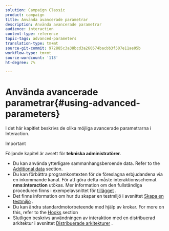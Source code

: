 ```yaml
---
solution: Campaign Classic
product: campaign
title: Använda avancerade parametrar
description: Använda avancerade parametrar
audience: interaction
content-type: reference
topic-tags: advanced-parameters
translation-type: tm+mt
source-git-commit: 972885c3a38bcd3a260574bacbb3f507e11ae05b
workflow-type: tm+mt
source-wordcount: '118'
ht-degree: 7%

---
```



# Använda avancerade parametrar{#using-advanced-parameters}

I det här kapitlet beskrivs de olika möjliga avancerade parametrarna i Interaction.

>[!IMPORTANT]
>
>Följande kapitel är avsett för **tekniska administratörer**.

* Du kan använda ytterligare sammanhangsberoende data. Refer to the [Additional data](../../interaction/using/additional-data.md) section.
* Du kan förbättra programkontexten för de föreslagna erbjudandena via en inkommande kanal. För att göra detta måste interaktionsschemat **nms:interaction** utökas. Mer information om den fullständiga proceduren finns i exempelavsnittet för [tillägget](../../interaction/using/extension-example.md) .
* Det finns information om hur du skapar en testmiljö i avsnittet [Skapa en testmiljö](../../interaction/using/creating-a-test-environment.md) .
* Du kan ändra standardmotorbeteende med hjälp av krokar. For more on this, refer to the [Hooks](../../interaction/using/hooks.md) section
* Slutligen beskrivs användningen av interaktion med en distribuerad arkitektur i avsnittet [Distribuerade arkitekturer](../../interaction/using/distributed-architectures.md) .
